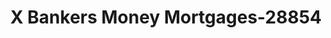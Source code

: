 ---
f_zip-code: 6854
f_state-code: CT
title: X Bankers Money Mortgages-28854
f_phone: 203-866-1416
f_city-only: Norwalk
f_address: 135 Connecticut Ave Norwal
f_location-unique-id: '28854'
slug: x-bankers-money-mortgages-28854
updated-on: '2024-05-30T13:46:58.046Z'
created-on: '2024-05-30T13:36:59.803Z'
published-on: '2024-05-30T13:54:32.469Z'
f_city-state: cms/city/norwalk-ct.md
f_company: cms/company/x-bankers-money-mortgages.md
f_state: cms/state/connecticut.md
layout: '[payday-loan].html'
tags: payday-loan
---